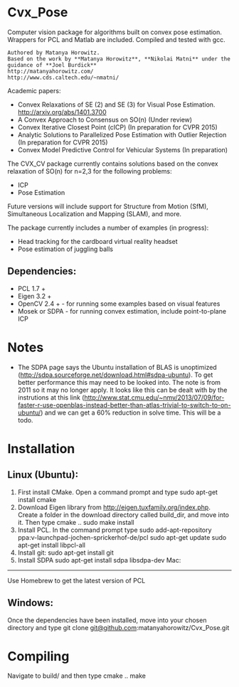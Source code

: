 Cvx_Pose
========

Computer vision package for algorithms built on convex pose estimation. Wrappers for PCL and Matlab are included. Compiled and tested with gcc.
```
Authored by Matanya Horowitz.
Based on the work by **Matanya Horowitz**, **Nikolai Matni** under the guidance of **Joel Burdick**
http://matanyahorowitz.com/
http://www.cds.caltech.edu/~nmatni/
```
Academic papers:
- Convex Relaxations of SE (2) and SE (3) for Visual Pose Estimation. http://arxiv.org/abs/1401.3700 
- A Convex Approach to Consensus on SO(n) (Under review)
- Convex Iterative Closest Point (cICP) (In preparation for CVPR 2015)
- Analytic Solutions to Parallelized Pose Estimation with Outlier Rejection (In preparation for CVPR 2015)
- Convex Model Predictive Control for Vehicular Systems (In preparation)

The CVX_CV package currently contains solutions based on the convex relaxation of SO(n) for n=2,3 for the following problems:
- ICP
- Pose Estimation

Future versions will include support for Structure from Motion (SfM), Simultaneous Localization and Mapping (SLAM), and more.

The package currently includes a number of examples (in progress):
- Head tracking for the cardboard virtual reality headset
- Pose estimation of juggling balls

Dependencies:
-------------

- PCL 1.7 + 
- Eigen 3.2 +
- OpenCV 2.4 + - for running some examples based on visual features
- Mosek or SDPA - for running convex estimation, include point-to-plane ICP

Notes
============
- The SDPA page says the Ubuntu installation of BLAS is unoptimized (http://sdpa.sourceforge.net/download.html#sdpa-ubuntu). To get better performance this may need to be looked into. The note is from 2011 so it may no longer apply. It looks like this can be dealt with by the instrutions at this link (http://www.stat.cmu.edu/~nmv/2013/07/09/for-faster-r-use-openblas-instead-better-than-atlas-trivial-to-switch-to-on-ubuntu/) and we can get a 60% reduction in solve time. This will be a todo.

Installation
============

Linux (Ubuntu):
---------------

1. First install CMake. Open a command prompt and type 
	sudo apt-get install cmake
2. Download Eigen library from http://eigen.tuxfamily.org/index.php. Create a folder in the download directory called build_dir, and move into it. Then type
	cmake ..
	sudo make install
3. Install PCL. In the command prompt type
	sudo add-apt-repository ppa:v-launchpad-jochen-sprickerhof-de/pcl
	sudo apt-get update
	sudo apt-get install libpcl-all
4. Install git:
	sudo apt-get install git
5. Install SDPA
	sudo apt-get install sdpa libsdpa-dev
Mac: 
-----

Use Homebrew to get the latest version of PCL

Windows:
--------
Once the dependencies have been installed, move into your chosen directory and type
	git clone git@github.com:matanyahorowitz/Cvx_Pose.git

Compiling
=========

Navigate to build/ and then type
	cmake ..
	make

